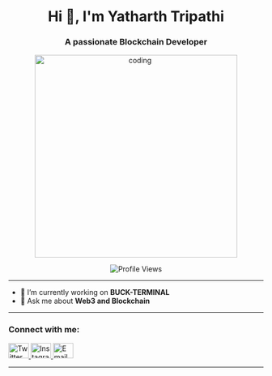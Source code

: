 
<h1 align="center">Hi 👋, I'm Yatharth Tripathi</h1>
<h3 align="center">A passionate Blockchain Developer</h3>

<p align="center">
  <img src="https://miro.medium.com/v2/resize:fit:1360/1*zVnWJtyGOX_kUIDm6ccCfQ.gif" alt="coding" width="400" />
</p>

<p align="center">
  <img src="https://komarev.com/ghpvc/?username=yatharth-tripathi&label=Profile%20views&color=0e75b6&style=flat" alt="Profile Views" />
</p>

---

- 🔭 I’m currently working on **BUCK-TERMINAL**
- 💬 Ask me about **Web3 and Blockchain**

---

<h3 align="left">Connect with me:</h3>
<p align="left">
  <a href="https://twitter.com/yath_tripathi" target="_blank">
    <img src="https://raw.githubusercontent.com/rahuldkjain/github-profile-readme-generator/master/src/images/icons/Social/twitter.svg" alt="Twitter" height="30" width="40" />
  </a>
  <a href="https://instagram.com/yatharth.tripathiii" target="_blank">
    <img src="https://raw.githubusercontent.com/rahuldkjain/github-profile-readme-generator/master/src/images/icons/Social/instagram.svg" alt="Instagram" height="30" width="40" />
  </a>
  <a href="mailto:tripathiyatharth257@gmail.com" target="_blank">
    <img src="https://cdn-icons-png.flaticon.com/512/732/732200.png" alt="Email" height="30" width="40" />
  </a>
</p>

---


</p>

